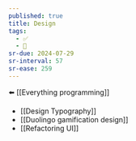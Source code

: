 ```yaml
---
published: true
title: Design
tags:
  - ✅
  - 🧭
sr-due: 2024-07-29
sr-interval: 57
sr-ease: 259
---
```

⬅️ [[Everything programming]]

- [[Design Typography]]
- [[Duolingo gamification design]]
- [[Refactoring UI]]
